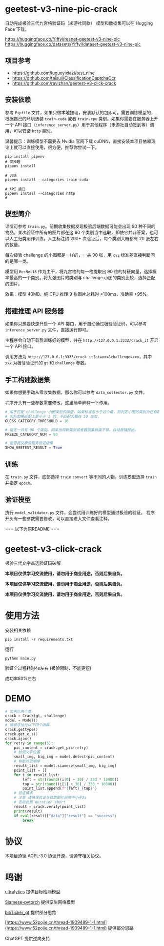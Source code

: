 # geetest-v3-nine-pic-crack
自动完成极验三代九宫格验证码（米游社同款）
模型和数据集可以在 Hugging Face 下载。

https://huggingface.co/Yiffyi/resnet-geetest-v3-nine-pic
https://huggingface.co/datasets/Yiffyi/dataset-geetest-v3-nine-pic

## 项目参考

- https://github.com/luguoyixiazi/test_nine
- https://github.com/taisuii/ClassificationCaptchaOcr
- https://github.com/ravizhan/geetest-v3-click-crack

## 安装依赖

参考 `Pipfile` 文件，如果只做本地推理，安装默认的包即可。需要训练模型的，根据自己的环境选装 `train-cuda` 或者 `train-cpu` 类别。如果你需要在服务器上开一个 API 接口（`inference_server.py`）用于其他程序（米游社自动签到等）调用，可以安装 `http` 类别。

温馨提示：训练模型不需要去 Nvidia 官网下载 cuDNN，直接安装本项目依赖理论上就可以直接使用，很方便，推荐你尝试一下。

```shell
pip install pipenv
# 仅推理
pipenv install

# 训练
pipenv install --categories train-cuda

# API 接口
pipenv install --categories http
# 
```

## 模型简介

详情可参考 `train.py`。前期收集数据发现极验后端数据可能会出现 90 种不同的物品。某次验证中所有的图片都在这 90 个类别当中选取，即使它并非答案，也可以人工归类用作训练。人工标注约 200+ 次验证后，每个类别大概都有 20 张左右的数量。

每次极验 challenge 的小图都是一样的，一共 90 张，用 `cv2` 标准差直接判断问的是哪一类。

模型用 `ResNet18` 作为主干，将九宫格的每一格提取出 90 维的特征向量，选择概率最高的一个类别。将九张图片的类别与 challenge 小图的类别比较，选择匹配的图片。

效果：模型 40MB，纯 CPU 推理 9 张图片总耗时 <100ms，准确率 >95%。

## 搭建推理 API 服务器

如果你只想要快速开启一个 API 接口，用于自动通过极验验证码，可以参考 `inference_server.py` 文件，直接运行即可。

主程序会自动下载我训练好的模型，并在 `http://127.0.0.1:3333/crack_it` 开启一个 API 接口。

调用方法为 `http://127.0.0.1:3333/crack_it?gt=xxx&challenge=xxx`，其中 `xxx` 为极验验证码的 `gt` 和 `challenge` 参数。

## 手工构建数据集

如果你想要手动从零收集数据，那么你可以参考 `data_collector.py` 文件。

程序开头有一些参数需要修改，这里简单解释一下作用。

```python
# 用于匹配 challenge 小图类别的阈值，如果标准差小于这个值，则判定小图的类别为已有的某个类别。
# 实际如果匹配上是小于 1 的，不匹配大概在 50 左右。
GUESS_CATEGORY_THRESHOLD = 10

# 指定一共有 90 个类别。如果出现新类别或者数据集种类不够，自动报错推出。
FREEZE_CATEGORY_NUM = 90

# 是否提交极验服务验证结果
SHOW_GEETEST_RESULT = True
```

## 训练

在 `train.py` 文件，底部选择 `train` `convert` 等不同的人物。训练模型选择 `train` 并指定 `epoch`。

## 验证模型

执行 `model_validator.py` 文件，会尝试用训练好的模型通过极验的验证。
程序开头有一些参数需要修改，可以直接进入文件查看注释。

=== 以下为原README ===

# geetest-v3-click-crack
极验三代文字点选验证码破解

**本项目仅供学习交流使用，请勿用于商业用途，否则后果自负。**

**本项目仅供学习交流使用，请勿用于商业用途，否则后果自负。**

**本项目仅供学习交流使用，请勿用于商业用途，否则后果自负。**

# 使用方法

安装相关依赖

```commandline
pip install -r requirements.txt
```
运行

```commandline
python main.py
```

验证全过程耗时4s左右 (极验限制，不能更短)

成功率80%左右

# DEMO

``` python
# 实例化两个类
crack = Crack(gt, challenge)
model = Model()
# 按顺序执行以下四个函数
crack.gettype()
crack.get_c_s()
crack.ajax()
for retry in range(6):
    pic_content = crack.get_pic(retry)
    # 检测文字位置
    small_img, big_img = model.detect(pic_content)
    # 判断点选顺序
    result_list = model.siamese(small_img, big_img)
    point_list = []
    for i in result_list:
        left = str(round((i[0] + 30) / 333 * 10000))
        top = str(round((i[1] + 30) / 333 * 10000))
        point_list.append(f"{left}_{top}")
    # 验证请求
    # 注意 请确保验证与获取图片间隔不小于2s
    # 否则会报 duration short
    result = crack.verify(point_list)
    print(result)
    if eval(result)["data"]["result"] == "success":
        break
```

# 协议
本项目遵循 AGPL-3.0 协议开源，请遵守相关协议。

# 鸣谢
[ultralytics](https://github.com/ultralytics/ultralytics/) 提供目标检测模型

[Siamese-pytorch](https://github.com/bubbliiiing/Siamese-pytorch) 提供孪生网络模型

[biliTicker_gt](https://github.com/Amorter/biliTicker_gt) 提供部分思路

[https://www.52pojie.cn/thread-1909489-1-1.html](https://www.52pojie.cn/thread-1909489-1-1.html) 提供部分思路

ChatGPT 提供逆向支持
